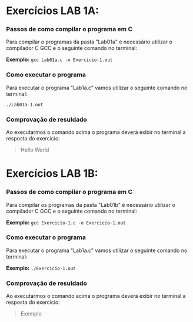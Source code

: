 # Exercícios LAB 1A:

### Passos de como compilar o programa em C

Para compilar o programas da pasta "Lab01a" é necessário utilizar o compilador C GCC e o seguinte comando no terminal:

**Exemplo:** `gcc Lab01a.c -o Exercicio-1.out`

### Como executar o programa

Para executar o programa "Lab1a.c" vamos utilizar o seguinte comando no terminal: 

`./Lab01a-1.out`

### Comprovação de resuldado

Ao executarmos o comando acima o programa deverá exibir no terminal a resposta do exercício:

> Hello World


# Exercícios LAB 1B:

### Passos de como compilar o programa em C

Para compilar os programas da pasta "Lab01b" é necessário utilizar o compilador C GCC e o seguinte comando no terminal:

**Exemplo:** `gcc Exercicio-1.c -o Exercicio-1.out`

### Como executar o programa

Para executar o programa "Lab1a.c" vamos utilizar o seguinte comando no terminal: 

**Exemplo:** `./Exercicio-1.out`

### Comprovação de resuldado

Ao executarmos o comando acima o programa deverá exibir no terminal a resposta do exercício:

> Exemplo
